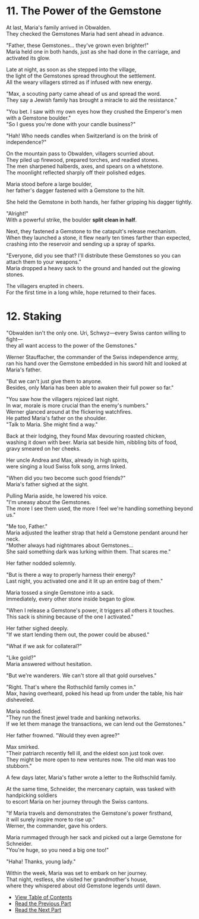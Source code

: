 # 11. The Power of the Gemstone   


At last, Maria's family arrived in Obwalden.  
They checked the Gemstones Maria had sent ahead in advance.  

"Father, these Gemstones… they've grown even brighter!"  
Maria held one in both hands, just as she had done in the carriage, and activated its glow.  

Late at night, as soon as she stepped into the village,  
the light of the Gemstones spread throughout the settlement.  
All the weary villagers stirred as if infused with new energy.  

"Max, a scouting party came ahead of us and spread the word.  
They say a Jewish family has brought a miracle to aid the resistance."  

"You bet. I saw with my own eyes how they crushed the Emperor's men with a Gemstone boulder."  
"So I guess you're done with your candle business?"  

"Hah! Who needs candles when Switzerland is on the brink of independence?"  

On the mountain pass to Obwalden, villagers scurried about.  
They piled up firewood, prepared torches, and readied stones.  
The men sharpened halberds, axes, and spears on a whetstone.  
The moonlight reflected sharply off their polished edges.  

Maria stood before a large boulder,  
her father's dagger fastened with a Gemstone to the hilt.  

She held the Gemstone in both hands, her father gripping his dagger tightly.  

"Alright!"  
With a powerful strike, the boulder **split clean in half**.  

Next, they fastened a Gemstone to the catapult's release mechanism.  
When they launched a stone, it flew nearly ten times farther than expected,  
crashing into the reservoir and sending up a spray of sparks.  

"Everyone, did you see that? I'll distribute these Gemstones so you can attach them to your weapons."  
Maria dropped a heavy sack to the ground and handed out the glowing stones.  

The villagers erupted in cheers.  
For the first time in a long while, hope returned to their faces.  

      

# 12. Staking   
      

"Obwalden isn't the only one. Uri, Schwyz—every Swiss canton willing to fight—  
they all want access to the power of the Gemstones."  

Werner Stauffacher, the commander of the Swiss independence army,  
ran his hand over the Gemstone embedded in his sword hilt and looked at Maria's father.  

"But we can't just give them to anyone.   
Besides, only Maria has been able to awaken their full power so far."  

"You saw how the villagers rejoiced last night.   
In war, morale is more crucial than the enemy's numbers."  
Werner glanced around at the flickering watchfires.  
He patted Maria's father on the shoulder.  
"Talk to Maria. She might find a way."  

Back at their lodging, they found Max devouring roasted chicken,  
washing it down with beer. Maria sat beside him, nibbling bits of food,  
gravy smeared on her cheeks.  

Her uncle Andrea and Max, already in high spirits,  
were singing a loud Swiss folk song, arms linked.  

"When did you two become such good friends?"  
Maria's father sighed at the sight.  

Pulling Maria aside, he lowered his voice.  
"I'm uneasy about the Gemstones.   
The more I see them used, the more I feel we're handling something beyond us."  

"Me too, Father."  
Maria adjusted the leather strap that held a Gemstone pendant around her neck.  
"Mother always had nightmares about Gemstones…  
She said something dark was lurking within them. That scares me."  

Her father nodded solemnly.  

"But is there a way to properly harness their energy?  
Last night, you activated one and it lit up an entire bag of them."  

Maria tossed a single Gemstone into a sack.   
Immediately, every other stone inside began to glow.  

"When I release a Gemstone's power, it triggers all others it touches.  
This sack is shining because of the one I activated."  

Her father sighed deeply.  
"If we start lending them out, the power could be abused."  

"What if we ask for collateral?"  

"Like gold?"  
Maria answered without hesitation.  

"But we're wanderers. We can't store all that gold ourselves."  

"Right. That's where the Rothschild family comes in."  
Max, having overheard, poked his head up from under the table, his hair disheveled.  

Maria nodded.  
"They run the finest jewel trade and banking networks.  
If we let them manage the transactions, we can lend out the Gemstones."  

Her father frowned. "Would they even agree?"  

Max smirked.  
"Their patriarch recently fell ill, and the eldest son just took over.  
They might be more open to new ventures now. The old man was too stubborn."  

A few days later, Maria's father wrote a letter to the Rothschild family.  

At the same time, Schneider, the mercenary captain, was tasked with handpicking soldiers  
to escort Maria on her journey through the Swiss cantons.  

"If Maria travels and demonstrates the Gemstone's power firsthand,  
it will surely inspire more to rise up."  
Werner, the commander, gave his orders.  

Maria rummaged through her sack and picked out a large Gemstone for Schneider.  
"You're huge, so you need a big one too!"  

"Haha! Thanks, young lady."  

Within the week, Maria was set to embark on her journey.  
That night, restless, she visited her grandmother's house,  
where they whispered about old Gemstone legends until dawn.  



* [View Table of Contents](content_en.md)   
* [Read the Previous Part](/01_gemston/EN/EN_10.md)   
* [Read the Next Part](/01_gemston/EN/EN_13-14.md)   

